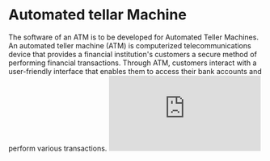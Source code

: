 # Automated tellar Machine
The software of an ATM is to be developed for Automated Teller Machines. 
An automated teller machine (ATM) is computerized telecommunications device that provides a financial institution's customers a secure method of performing financial transactions. 
Through ATM, customers interact with a user-friendly interface that enables them to access their bank accounts and perform various transactions.
![SWOT ANALYSIS](https://github.com/ChallaSwet/Lets_Begin/blob/9e9a3a9557e492495324a8e1a6c1aff8aea34c1b/swot.md)
